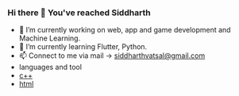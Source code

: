 ### Hi there 👋 You've reached Siddharth

- 🔭 I’m currently working on web, app and game development and Machine Learning.
- 🌱 I’m currently learning Flutter, Python.
- 📫 Connect to me via mail -> siddharthvatsal@gmail.com
- languages and tool
- [c++](https://www.cprogramming.com/)
- [html](https://www.w3schools.com/cpp/)

<!--
**siddharth4001/siddharth4001** is a ✨ _special_ ✨ repository because its `README.md` (this file) appears on your GitHub profile.

Here are some ideas to get you started:
- 🔭 I’m currently working on web, app and game development and Machine Learning
- 🌱 I’m currently learning Flutter, Python
- 👯 I’m looking to collaborate on ...
- 🤔 I’m looking for help with ...
- 💬 Ask me about ...
- ⚡ Fun fact: ...
-->
